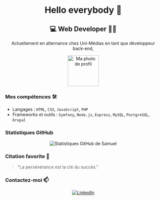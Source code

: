 <h1 align="center">Hello everybody 👋</h1>

<h2 align="center">💻 Web Developer 👨‍💻</h2>

<p align="center">
  Actuellement en alternance chez Uni-Médias en tant que développeur back-end,
</p>

<p align="center">
  <img src="https://avatars.githubusercontent.com/u/113606314?v=4" width="100" height="100" alt="Ma photo de profil"/>
</p>

<h3>Mes compétences 🛠</h3>

- Langages : `HTML`, `CSS`, `JavaScript`, `PHP`
- Frameworks et outils : `Symfony`, `Node.js`, `Express`, `MySQL`, `PostgreSQL`, `Drupal`

<h3>Statistiques GitHub</h3>
<p align="center">
  <img src="https://github-readme-stats.vercel.app/api?username=samueltomen&show_icons=true" alt="Statistiques GitHub de Samuel"/>
</p>

<h3>Citation favorite 💬</h3>
<blockquote>
  "La persévérance est la clé du succès."
</blockquote>

<h3>Contactez-moi 📫</h3>
<p align="center">
  <a href="https://www.linkedin.com/in/samuel-tomen-nana-b46ab9141">
    <img src="https://img.shields.io/badge/LinkedIn-0077B5?style=for-the-badge&logo=linkedin&logoColor=white" alt="LinkedIn"/>
  </a>
</p>
